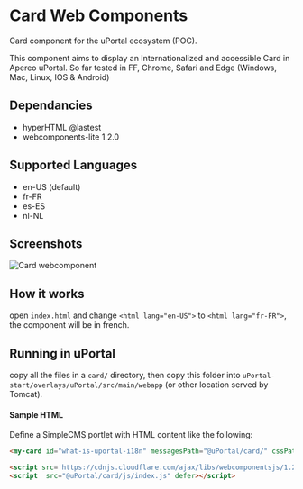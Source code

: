 # Card Web Components

Card component for the uPortal ecosystem (POC).

This component aims to display an Internationalized and accessible Card in Apereo uPortal.
So far tested in FF, Chrome, Safari and Edge (Windows, Mac, Linux, IOS & Android)

## Dependancies

 * hyperHTML @lastest
 * webcomponents-lite 1.2.0

## Supported Languages
 * en-US (default)
 * fr-FR
 * es-ES
 * nl-NL

## Screenshots

![Card webcomponent](public/assets/cardwebcomponent.png "card in en-US")

## How it works

open `index.html` and change `<html lang="en-US">` to `<html lang="fr-FR">`, the component will be in french.

## Running in uPortal

copy all the files in a `card/` directory, then copy this folder into
`uPortal-start/overlays/uPortal/src/main/webapp` (or other location served by Tomcat).

#### Sample HTML

Define a SimpleCMS portlet with HTML content like the following:

```HTML
<my-card id="what-is-uportal-i18n" messagesPath="@uPortal/card/" cssPath="@uPortal/card/css"></my-card>      

<script src='https://cdnjs.cloudflare.com/ajax/libs/webcomponentsjs/1.2.0/webcomponents-lite.js' defer></script>
<script  src="@uPortal/card/js/index.js" defer></script>
```
